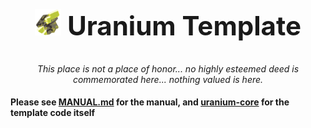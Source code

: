 <center>
  <h2 style="font-size: 42px">
    <img src="docs/uranium.png" height="42px" alt="">
    <b>Uranium Template</b>
  </h2>
  <em>This place is not a place of honor... no highly esteemed deed is commemorated here... nothing valued is here.</em>
  <br>
</center>

#### Please see [MANUAL.md](MANUAL.md) for the manual, and [uranium-core](https://git.oat.zone/oat/uranium-core) for the template code itself